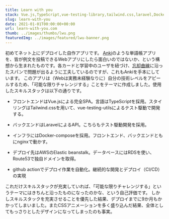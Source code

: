 ```yaml
---
title: Learn with you
stack: Vue.js,TypeScript,vue-testing-library,tailwind.css,laravel,Docker,Docker-compose,nginx,elastic beanstalk,RDS,Route53,github action
slug: learn-with-you
date: 2021-01-01T00:00:00+00:00
url: learn-with-you.com
thumb: ../images/thumbs/lwu.png
featuredImg: ../images/featured/lwu-banner.png
---
```


初めてネット上にデプロイした自作アプリです。
[Anki](https://apps.ankiweb.net/)のような単語帳アプリを、皆が例文を投稿できるWebアプリにしたら面白いのではないか、という構想から生まれたものです。各カードと学習中のユーザを紐づけ、[忘却曲線](https://ja.wikipedia.org/wiki/%E5%BF%98%E5%8D%B4%E6%9B%B2%E7%B7%9A)に沿ったスパンで問題が出るように工夫しているのですが、これもAnkiを手本にしています。
このアプリは（Webは実務未経験なりに）自分の技術レベルをアピールするため、「可能な限りチャレンジする」ことをテーマに作成しました。使用したスキルスタックは以下の通りです。

- フロントエンドはVue.jsによる完全SPA。言語はTypeScriptを採用。スタイリングはTailwind.cssを用いて、vue-testing-utilsによるテスト駆動で開発する。

- バックエンドはLaravelによるAPI。こちらもテスト駆動開発を採用。

- インフラにはDocker-composeを採用。フロントエンド、バックエンドともにnginxで動かす。

- デプロイ先はAWSのElastic beanstalk。データベースにはRDSを使い、Route53で独自ドメインを取得。

- github actionでデプロイ作業を自動化。継続的な開発とデプロイ（CI/CD）の実現

これだけスキルスタックが充実していれば、「可能な限りチャレンジする」というテーマにはきちんと沿ったものになったのかな、という自己評価です。
しかしスキルスタックを充実させることを優先した結果、デプロイまでに9か月もかかってしまいました。またCSSアニメーションを多く盛り込んだ結果、全体としてもっさりとしたデザインになってしまったのも事実。